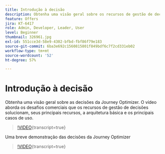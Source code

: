 ```yaml
---
title: Introdução à decisão
description: Obtenha uma visão geral sobre os recursos de gestão de decisões do Journey Optimizer.
feature: Offers
jira: KT-6417
role: Admin, Developer, Leader, User
level: Beginner
thumbnail: 326961.jpg
exl-id: 551cce3d-58e9-4302-bfbd-fbf86f79e183
source-git-commit: 6ba3e692c1560815801f849bdf6c7f2cd331eb02
workflow-type: tm+mt
source-wordcount: '52'
ht-degree: 57%

---
```


# Introdução à decisão

Obtenha uma visão geral sobre as decisões da Journey Optimizer. O vídeo aborda os desafios comerciais que os recursos de gestão de decisões solucionam, seus principais recursos, a arquitetura básica e os principais casos de uso.


>[!VIDEO](https://video.tv.adobe.com/v/326961?quality=12&learn=on){transcript=true}

Uma breve demonstração das decisões da Journey Optimizer

>[!VIDEO](https://video.tv.adobe.com/v/3451101?quality=12&learn=on){transcript=true}


